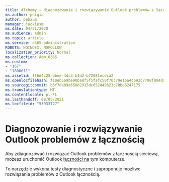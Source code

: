 ```yaml
---
title: Alchemy — diagnozowanie i rozwiązywanie Outlook problemów z łącznością
ms.author: pdigia
author: pebaum
manager: jackiesm
ms.date: 04/21/2020
ms.audience: Admin
ms.topic: article
ms.service: o365-administration
ROBOTS: NOINDEX, NOFOLLOW
localization_priority: Normal
ms.collection: Adm_O365
ms.custom:
- "167"
- "1800011"
ms.assetid: ff6d4c25-bbee-4dc3-b1d2-b72081ecdca2
ms.openlocfilehash: f10eb569be90ba8f5f5fafc50f70c79e15a4c693c7798f804da4206846eccecc
ms.sourcegitcommit: b5f7da89a650d2915dc652449623c78be6247175
ms.translationtype: MT
ms.contentlocale: pl-PL
ms.lasthandoff: 08/05/2021
ms.locfileid: "53933727"
---
```

# <a name="diagnose-and-resolve-outlook-connectivity-issues"></a>Diagnozowanie i rozwiązywanie Outlook problemów z łącznością

Aby zdiagnozować i rozwiązać Outlook problemów z łącznością sieciową, możesz uruchomić Outlook [łączności na](https://aka.ms/SaRA-OutlookDisconnect-Alchemy) tym komputerze.
  
To narzędzie wykona testy diagnostyczne i zaproponuje możliwe rozwiązania problemów z Outlook łącznością.
  